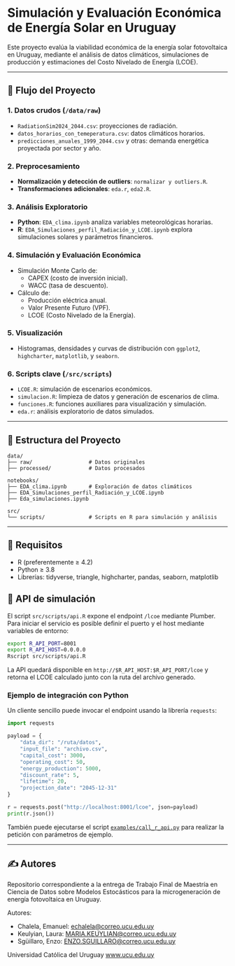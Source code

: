 
# Simulación y Evaluación Económica de Energía Solar en Uruguay

Este proyecto evalúa la viabilidad económica de la energía solar fotovoltaica en Uruguay, mediante el análisis de datos climáticos, simulaciones de producción y estimaciones del Costo Nivelado de Energía (LCOE).

---

## 🧭 Flujo del Proyecto

### 1. Datos crudos (`/data/raw`)
- `RadiationSim2024_2044.csv`: proyecciones de radiación.
- `datos_horarios_con_temeperatura.csv`: datos climáticos horarios.
- `predicciones_anuales_1999_2044.csv` y otras: demanda energética proyectada por sector y año.

### 2. Preprocesamiento
- **Normalización y detección de outliers**: `normalizar y outliers.R`.
- **Transformaciones adicionales**: `eda.r`, `eda2.R`.

### 3. Análisis Exploratorio
- **Python**: `EDA_clima.ipynb` analiza variables meteorológicas horarias.
- **R**: `EDA_Simulaciones_perfil_Radiación_y_LCOE.ipynb` explora simulaciones solares y parámetros financieros.

### 4. Simulación y Evaluación Económica
- Simulación Monte Carlo de:
  - CAPEX (costo de inversión inicial).
  - WACC (tasa de descuento).
- Cálculo de:
  - Producción eléctrica anual.
  - Valor Presente Futuro (VPF).
  - LCOE (Costo Nivelado de la Energía).

### 5. Visualización
- Histogramas, densidades y curvas de distribución con `ggplot2`, `highcharter`, `matplotlib`, y `seaborn`.

### 6. Scripts clave (`/src/scripts`)
- `LCOE.R`: simulación de escenarios económicos.
- `simulacion.R`: limpieza de datos y generación de escenarios de clima.
- `funciones.R`: funciones auxiliares para visualización y simulación.
- `eda.r`: análisis exploratorio de datos simulados.

---

## 📁 Estructura del Proyecto

```
data/
├── raw/                  # Datos originales
├── processed/            # Datos procesados

notebooks/
├── EDA_clima.ipynb       # Exploración de datos climáticos
├── EDA_Simulaciones_perfil_Radiación_y_LCOE.ipynb
├── Eda_simulaciones.ipynb

src/
└── scripts/              # Scripts en R para simulación y análisis
```

---

## 🔧 Requisitos

- R (preferentemente ≥ 4.2)
- Python ≥ 3.8
- Librerías: tidyverse, triangle, highcharter, pandas, seaborn, matplotlib

## 🚀 API de simulación

El script `src/scripts/api.R` expone el endpoint `/lcoe` mediante Plumber.
Para iniciar el servicio es posible definir el puerto y el host mediante
variables de entorno:

```bash
export R_API_PORT=8001
export R_API_HOST=0.0.0.0
Rscript src/scripts/api.R
```

La API quedará disponible en `http://$R_API_HOST:$R_API_PORT/lcoe` y
retorna el LCOE calculado junto con la ruta del archivo generado.

### Ejemplo de integración con Python

Un cliente sencillo puede invocar el endpoint usando la librería
`requests`:

```python
import requests

payload = {
    "data_dir": "/ruta/datos",
    "input_file": "archivo.csv",
    "capital_cost": 3000,
    "operating_cost": 50,
    "energy_production": 5000,
    "discount_rate": 5,
    "lifetime": 20,
    "projection_date": "2045-12-31"
}

r = requests.post("http://localhost:8001/lcoe", json=payload)
print(r.json())
```

También puede ejecutarse el script
[`examples/call_r_api.py`](examples/call_r_api.py) para realizar la
petición con parámetros de ejemplo.

---

## ✍️ Autores

Repositorio correspondiente a la entrega de Trabajo Final de Maestría en Ciencia de Datos sobre Modelos Estocásticos para la microgeneración de energía fotovoltaica en Uruguay.

Autores:
 - Chalela, Emanuel: echalela@correo.ucu.edu.uy
 - Keulyian, Laura: MARIA.KEUYLIAN@correo.ucu.edu.uy
 - Sgüillaro, Enzo: ENZO.SGUILLARO@correo.ucu.edu.uy

Universidad Católica del Uruguay www.ucu.edu.uy
